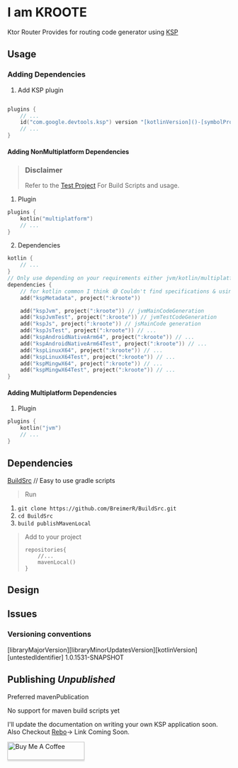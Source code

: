 # I am **KROOTE**

Ktor Router Provides for routing code generator using [KSP](https://github.com/google/ksp)

## Usage

### Adding Dependencies

1. Add KSP plugin

```kotlin

plugins {
    // ...
    id("com.google.devtools.ksp") version "[kotlinVersion]()-[symbolProcessingVersion]()"
    // ...
}
```

#### Adding NonMultiplatform Dependencies

> ### Disclaimer
> Refer to the [Test Project](./test) For Build Scripts and usage.

1. Plugin

```kotlin
plugins {
    kotlin("multiplatform")
    // ...
}
```

2. Dependencies

```kotlin
kotlin {
    // ...
}
// Only use depending on your requirements either jvm/kotlin/multiplatform 
dependencies {
    // for kotlin common I think 😅 Couldn't find specifications & using alone might cause descriptor exceptions.
    add("kspMetadata", project(":kroote"))

    add("kspJvm", project(":kroote")) // jvmMainCodeGeneration
    add("kspJvmTest", project(":kroote")) // jvmTestCodeGeneration
    add("kspJs", project(":kroote")) // jsMainCode generation
    add("kspJsTest", project(":kroote")) // ...  
    add("kspAndroidNativeArm64", project(":kroote")) // ...
    add("kspAndroidNativeArm64Test", project(":kroote")) // ...
    add("kspLinuxX64", project(":kroote")) // ...
    add("kspLinuxX64Test", project(":kroote")) // ...
    add("kspMingwX64", project(":kroote")) // ...
    add("kspMingwX64Test", project(":kroote")) // ...
}
```

#### Adding Multiplatform Dependencies

1. Plugin

```kotlin
plugins {
    kotlin("jvm")
    // ...
}
```

## Dependencies

[BuildSrc](https://github.com/BreimerR/BuildSrc.git) // Easy to use gradle scripts

> Run
1. ```git clone https://github.com/BreimerR/BuildSrc.git```
2. ```cd BuildSrc```
3. ```build publishMavenLocal```
>
> Add to your project
> ```
> repositories{  
>     //...  
>     mavenLocal()  
> }
> ```

## Design

## Issues

### Versioning conventions

[libraryMajorVersion][libraryMinorUpdatesVersion][kotlinVersion][untestedIdentifier]
1.0.1531-SNAPSHOT

## Publishing *Unpublished*

Preferred mavenPublication

No support for maven build scripts yet

I'll update the documentation on writing your own KSP application soon. Also Checkout [Rebo]()-> Link Coming Soon.

<a href="https://www.paypal.com/donate/?hosted_button_id=CUHRL6CUYWRTA" target="_blank"><img src="https://www.buymeacoffee.com/assets/img/custom_images/orange_img.png" alt="Buy Me A Coffee" style="height: 41px !important;width: 174px !important;box-shadow: 0px 3px 2px 0px rgba(190, 190, 190, 0.5) !important;-webkit-box-shadow: 0px 3px 2px 0px rgba(190, 190, 190, 0.5) !important;" ></a>




